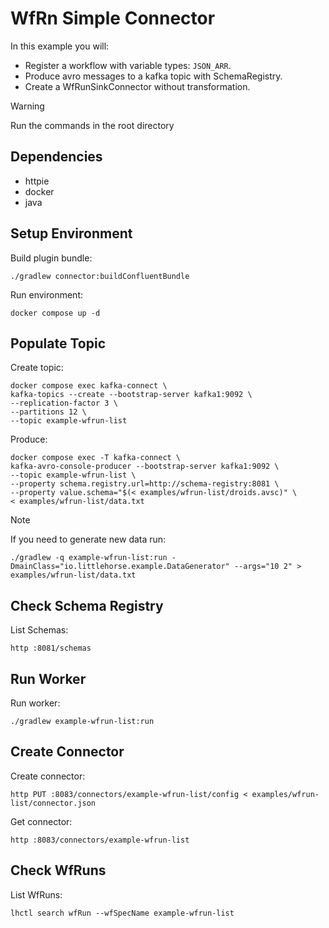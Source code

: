 # WfRn Simple Connector

In this example you will:

- Register a workflow with variable types: `JSON_ARR`.
- Produce avro messages to a kafka topic with SchemaRegistry.
- Create a WfRunSinkConnector without transformation.

> [!WARNING]
> Run the commands in the root directory

## Dependencies

- httpie
- docker
- java

## Setup Environment

Build plugin bundle:

```shell
./gradlew connector:buildConfluentBundle
```

Run environment:

```shell
docker compose up -d
```

## Populate Topic

Create topic:

```shell
docker compose exec kafka-connect \
kafka-topics --create --bootstrap-server kafka1:9092 \
--replication-factor 3 \
--partitions 12 \
--topic example-wfrun-list
```

Produce:

```shell
docker compose exec -T kafka-connect \
kafka-avro-console-producer --bootstrap-server kafka1:9092 \
--topic example-wfrun-list \
--property schema.registry.url=http://schema-registry:8081 \
--property value.schema="$(< examples/wfrun-list/droids.avsc)" \
< examples/wfrun-list/data.txt
```

> [!NOTE]
> If you need to generate new data run:

```shell
./gradlew -q example-wfrun-list:run -DmainClass="io.littlehorse.example.DataGenerator" --args="10 2" > examples/wfrun-list/data.txt
```

## Check Schema Registry

List Schemas:

```shell
http :8081/schemas
```

## Run Worker

Run worker:

```shell
./gradlew example-wfrun-list:run
```

## Create Connector

Create connector:

```shell
http PUT :8083/connectors/example-wfrun-list/config < examples/wfrun-list/connector.json
```

Get connector:

```shell
http :8083/connectors/example-wfrun-list
```

## Check WfRuns

List WfRuns:

```shell
lhctl search wfRun --wfSpecName example-wfrun-list
```
